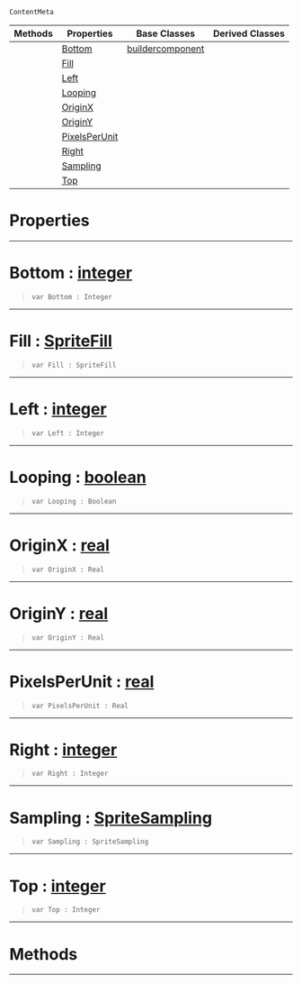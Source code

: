  `ContentMeta`

|Methods|Properties|Base Classes|Derived Classes|
|---|---|---|---|
| |[ Bottom](https://github.com/zeroengineteam/ZeroDocs/code_reference/class_reference/spritesourcebuilder.markdown#bottom-zero-engine-docum)|[buildercomponent](https://github.com/zeroengineteam/ZeroDocs/code_reference/class_reference/buildercomponent.markdown)| |
| |[ Fill](https://github.com/zeroengineteam/ZeroDocs/code_reference/class_reference/spritesourcebuilder.markdown#fill-zero-engine-documen)| | |
| |[ Left](https://github.com/zeroengineteam/ZeroDocs/code_reference/class_reference/spritesourcebuilder.markdown#left-zero-engine-documen)| | |
| |[ Looping](https://github.com/zeroengineteam/ZeroDocs/code_reference/class_reference/spritesourcebuilder.markdown#looping-zero-engine-docu)| | |
| |[ OriginX](https://github.com/zeroengineteam/ZeroDocs/code_reference/class_reference/spritesourcebuilder.markdown#originx-zero-engine-docu)| | |
| |[ OriginY](https://github.com/zeroengineteam/ZeroDocs/code_reference/class_reference/spritesourcebuilder.markdown#originy-zero-engine-docu)| | |
| |[ PixelsPerUnit](https://github.com/zeroengineteam/ZeroDocs/code_reference/class_reference/spritesourcebuilder.markdown#pixelsperunit-zero-engin)| | |
| |[ Right](https://github.com/zeroengineteam/ZeroDocs/code_reference/class_reference/spritesourcebuilder.markdown#right-zero-engine-docume)| | |
| |[ Sampling](https://github.com/zeroengineteam/ZeroDocs/code_reference/class_reference/spritesourcebuilder.markdown#sampling-zero-engine-doc)| | |
| |[ Top](https://github.com/zeroengineteam/ZeroDocs/code_reference/class_reference/spritesourcebuilder.markdown#top-zero-engine-document)| | |


 #  Properties


---  
 #  Bottom : [integer](https://github.com/zeroengineteam/ZeroDocs/code_reference/zilch_base_types/integer.markdown)

> 
> ``` lang=cpp, name=Zilch
> var Bottom : Integer


---  
 #  Fill : [SpriteFill](https://github.com/zeroengineteam/ZeroDocs/code_reference/enum_reference.markdown#spritefill)

> 
> ``` lang=cpp, name=Zilch
> var Fill : SpriteFill


---  
 #  Left : [integer](https://github.com/zeroengineteam/ZeroDocs/code_reference/zilch_base_types/integer.markdown)

> 
> ``` lang=cpp, name=Zilch
> var Left : Integer


---  
 #  Looping : [boolean](https://github.com/zeroengineteam/ZeroDocs/code_reference/zilch_base_types/boolean.markdown)

> 
> ``` lang=cpp, name=Zilch
> var Looping : Boolean


---  
 #  OriginX : [real](https://github.com/zeroengineteam/ZeroDocs/code_reference/zilch_base_types/real.markdown)

> 
> ``` lang=cpp, name=Zilch
> var OriginX : Real


---  
 #  OriginY : [real](https://github.com/zeroengineteam/ZeroDocs/code_reference/zilch_base_types/real.markdown)

> 
> ``` lang=cpp, name=Zilch
> var OriginY : Real


---  
 #  PixelsPerUnit : [real](https://github.com/zeroengineteam/ZeroDocs/code_reference/zilch_base_types/real.markdown)

> 
> ``` lang=cpp, name=Zilch
> var PixelsPerUnit : Real


---  
 #  Right : [integer](https://github.com/zeroengineteam/ZeroDocs/code_reference/zilch_base_types/integer.markdown)

> 
> ``` lang=cpp, name=Zilch
> var Right : Integer


---  
 #  Sampling : [SpriteSampling](https://github.com/zeroengineteam/ZeroDocs/code_reference/enum_reference.markdown#spritesampling)

> 
> ``` lang=cpp, name=Zilch
> var Sampling : SpriteSampling


---  
 #  Top : [integer](https://github.com/zeroengineteam/ZeroDocs/code_reference/zilch_base_types/integer.markdown)

> 
> ``` lang=cpp, name=Zilch
> var Top : Integer


---  
 #  Methods


---  
 

 